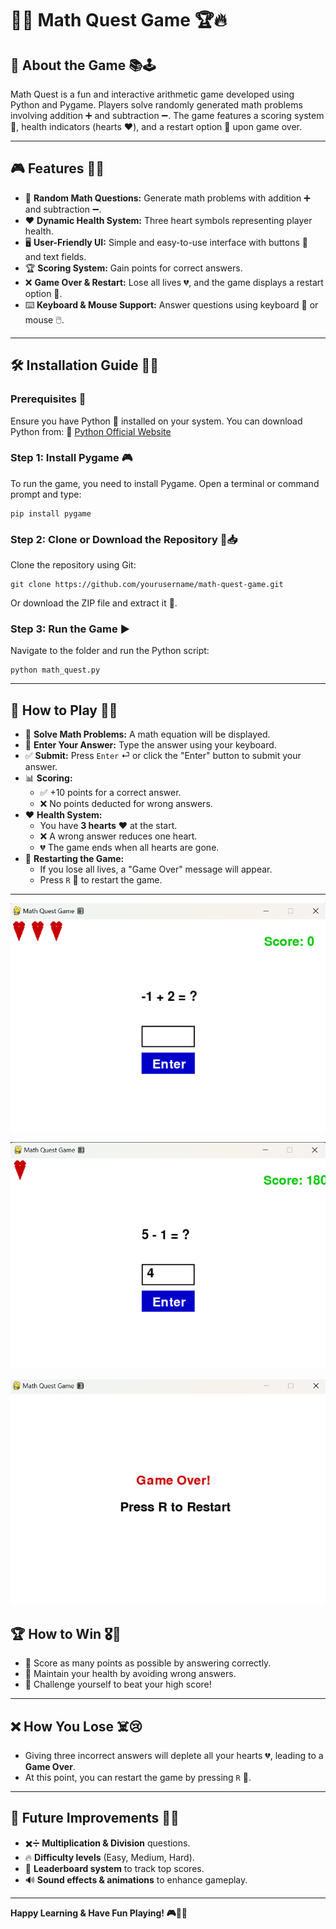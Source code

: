 # 🎲✨ Math Quest Game 🏆🔥

## 🧮 About the Game 📚🕹️
Math Quest is a fun and interactive arithmetic game developed using Python and Pygame. Players solve randomly generated math problems involving addition ➕ and subtraction ➖. The game features a scoring system 🏅, health indicators (hearts ❤️), and a restart option 🔄 upon game over.

---

## 🎮 Features 🚀🎯
- 🎲 **Random Math Questions:** Generate math problems with addition ➕ and subtraction ➖.
- ❤️ **Dynamic Health System:** Three heart symbols representing player health.
- 🖥️ **User-Friendly UI:** Simple and easy-to-use interface with buttons 🔘 and text fields.
- 🏆 **Scoring System:** Gain points for correct answers.
- ❌ **Game Over & Restart:** Lose all lives 💔, and the game displays a restart option 🔄.
- ⌨️ **Keyboard & Mouse Support:** Answer questions using keyboard 🎹 or mouse 🖱️.

---

## 🛠️ Installation Guide 🔧💡
### Prerequisites 📌
Ensure you have Python 🐍 installed on your system. You can download Python from:
🔗 [Python Official Website](https://www.python.org/downloads/)

### Step 1: Install Pygame 🎮
To run the game, you need to install Pygame. Open a terminal or command prompt and type:
```
pip install pygame
```

### Step 2: Clone or Download the Repository 📂📥
Clone the repository using Git:
```
git clone https://github.com/yourusername/math-quest-game.git
```
Or download the ZIP file and extract it 📂.

### Step 3: Run the Game ▶️
Navigate to the folder and run the Python script:
```
python math_quest.py
```

---

## 🎯 How to Play 🏹💡
- 🧠 **Solve Math Problems:** A math equation will be displayed.
- 🎹 **Enter Your Answer:** Type the answer using your keyboard.
- ✅ **Submit:** Press `Enter` ⏎ or click the "Enter" button to submit your answer.
- 📊 **Scoring:**
  - ✅ +10 points for a correct answer.
  - ❌ No points deducted for wrong answers.
- ❤️ **Health System:**
  - You have **3 hearts** ❤️ at the start.
  - ❌ A wrong answer reduces one heart.
  - 💔 The game ends when all hearts are gone.
- 🔄 **Restarting the Game:**
  - If you lose all lives, a "Game Over" message will appear.
  - Press `R` 🔁 to restart the game.

---
![alt text](image.png)

![alt text](image-1.png)

![alt text](image-2.png)

## 🏆 How to Win 🎖️🚀
- 🎯 Score as many points as possible by answering correctly.
- 💖 Maintain your health by avoiding wrong answers.
- 🎉 Challenge yourself to beat your high score!

---

## ❌ How You Lose ☠️😢
- Giving three incorrect answers will deplete all your hearts 💔, leading to a **Game Over**.
- At this point, you can restart the game by pressing `R` 🔄.

---

## 📝 Future Improvements 🚀💡
- ✖️➗ **Multiplication & Division** questions.
- 🔥 **Difficulty levels** (Easy, Medium, Hard).
- 🏅 **Leaderboard system** to track top scores.
- 🔊 **Sound effects & animations** to enhance gameplay.

---


**Happy Learning & Have Fun Playing! 🎮🎉🥳**